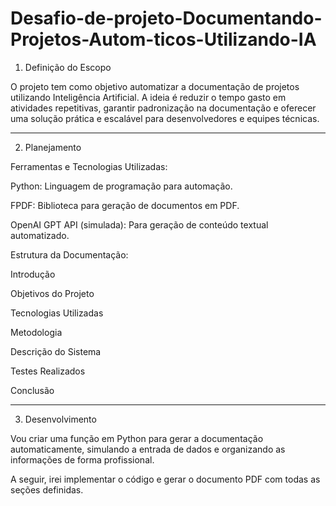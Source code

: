 # Desafio-de-projeto-Documentando-Projetos-Autom-ticos-Utilizando-IA
1. Definição do Escopo

O projeto tem como objetivo automatizar a documentação de projetos utilizando Inteligência Artificial. A ideia é reduzir o tempo gasto em atividades repetitivas, garantir padronização na documentação e oferecer uma solução prática e escalável para desenvolvedores e equipes técnicas.


---

2. Planejamento

Ferramentas e Tecnologias Utilizadas:

Python: Linguagem de programação para automação.

FPDF: Biblioteca para geração de documentos em PDF.

OpenAI GPT API (simulada): Para geração de conteúdo textual automatizado.


Estrutura da Documentação:

Introdução

Objetivos do Projeto

Tecnologias Utilizadas

Metodologia

Descrição do Sistema

Testes Realizados

Conclusão



---

3. Desenvolvimento

Vou criar uma função em Python para gerar a documentação automaticamente, simulando a entrada de dados e organizando as informações de forma profissional.

A seguir, irei implementar o código e gerar o documento PDF com todas as seções definidas.


